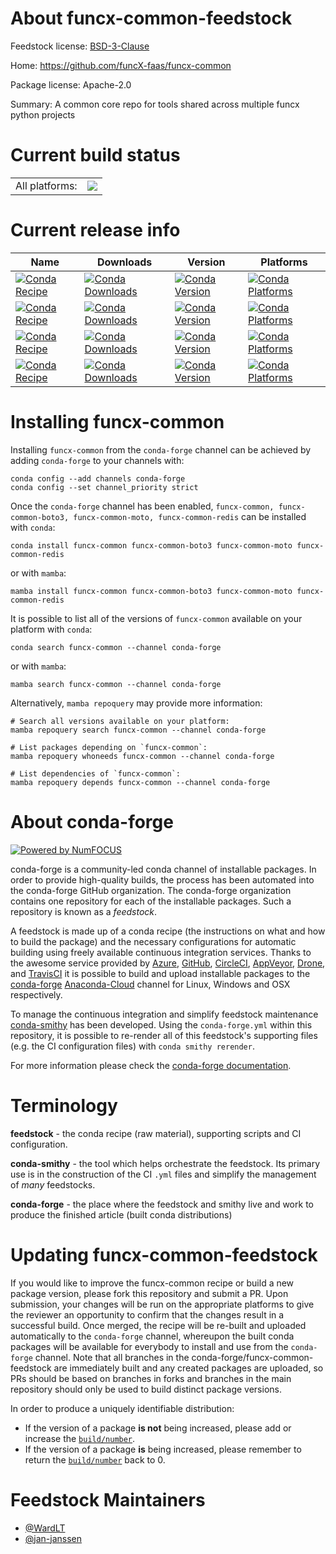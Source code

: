 About funcx-common-feedstock
============================

Feedstock license: [BSD-3-Clause](https://github.com/conda-forge/funcx-common-feedstock/blob/main/LICENSE.txt)

Home: https://github.com/funcX-faas/funcx-common

Package license: Apache-2.0

Summary: A common core repo for tools shared across multiple funcx python projects

Current build status
====================


<table><tr><td>All platforms:</td>
    <td>
      <a href="https://dev.azure.com/conda-forge/feedstock-builds/_build/latest?definitionId=17054&branchName=main">
        <img src="https://dev.azure.com/conda-forge/feedstock-builds/_apis/build/status/funcx-common-feedstock?branchName=main">
      </a>
    </td>
  </tr>
</table>

Current release info
====================

| Name | Downloads | Version | Platforms |
| --- | --- | --- | --- |
| [![Conda Recipe](https://img.shields.io/badge/recipe-funcx--common-green.svg)](https://anaconda.org/conda-forge/funcx-common) | [![Conda Downloads](https://img.shields.io/conda/dn/conda-forge/funcx-common.svg)](https://anaconda.org/conda-forge/funcx-common) | [![Conda Version](https://img.shields.io/conda/vn/conda-forge/funcx-common.svg)](https://anaconda.org/conda-forge/funcx-common) | [![Conda Platforms](https://img.shields.io/conda/pn/conda-forge/funcx-common.svg)](https://anaconda.org/conda-forge/funcx-common) |
| [![Conda Recipe](https://img.shields.io/badge/recipe-funcx--common--boto3-green.svg)](https://anaconda.org/conda-forge/funcx-common-boto3) | [![Conda Downloads](https://img.shields.io/conda/dn/conda-forge/funcx-common-boto3.svg)](https://anaconda.org/conda-forge/funcx-common-boto3) | [![Conda Version](https://img.shields.io/conda/vn/conda-forge/funcx-common-boto3.svg)](https://anaconda.org/conda-forge/funcx-common-boto3) | [![Conda Platforms](https://img.shields.io/conda/pn/conda-forge/funcx-common-boto3.svg)](https://anaconda.org/conda-forge/funcx-common-boto3) |
| [![Conda Recipe](https://img.shields.io/badge/recipe-funcx--common--moto-green.svg)](https://anaconda.org/conda-forge/funcx-common-moto) | [![Conda Downloads](https://img.shields.io/conda/dn/conda-forge/funcx-common-moto.svg)](https://anaconda.org/conda-forge/funcx-common-moto) | [![Conda Version](https://img.shields.io/conda/vn/conda-forge/funcx-common-moto.svg)](https://anaconda.org/conda-forge/funcx-common-moto) | [![Conda Platforms](https://img.shields.io/conda/pn/conda-forge/funcx-common-moto.svg)](https://anaconda.org/conda-forge/funcx-common-moto) |
| [![Conda Recipe](https://img.shields.io/badge/recipe-funcx--common--redis-green.svg)](https://anaconda.org/conda-forge/funcx-common-redis) | [![Conda Downloads](https://img.shields.io/conda/dn/conda-forge/funcx-common-redis.svg)](https://anaconda.org/conda-forge/funcx-common-redis) | [![Conda Version](https://img.shields.io/conda/vn/conda-forge/funcx-common-redis.svg)](https://anaconda.org/conda-forge/funcx-common-redis) | [![Conda Platforms](https://img.shields.io/conda/pn/conda-forge/funcx-common-redis.svg)](https://anaconda.org/conda-forge/funcx-common-redis) |

Installing funcx-common
=======================

Installing `funcx-common` from the `conda-forge` channel can be achieved by adding `conda-forge` to your channels with:

```
conda config --add channels conda-forge
conda config --set channel_priority strict
```

Once the `conda-forge` channel has been enabled, `funcx-common, funcx-common-boto3, funcx-common-moto, funcx-common-redis` can be installed with `conda`:

```
conda install funcx-common funcx-common-boto3 funcx-common-moto funcx-common-redis
```

or with `mamba`:

```
mamba install funcx-common funcx-common-boto3 funcx-common-moto funcx-common-redis
```

It is possible to list all of the versions of `funcx-common` available on your platform with `conda`:

```
conda search funcx-common --channel conda-forge
```

or with `mamba`:

```
mamba search funcx-common --channel conda-forge
```

Alternatively, `mamba repoquery` may provide more information:

```
# Search all versions available on your platform:
mamba repoquery search funcx-common --channel conda-forge

# List packages depending on `funcx-common`:
mamba repoquery whoneeds funcx-common --channel conda-forge

# List dependencies of `funcx-common`:
mamba repoquery depends funcx-common --channel conda-forge
```


About conda-forge
=================

[![Powered by
NumFOCUS](https://img.shields.io/badge/powered%20by-NumFOCUS-orange.svg?style=flat&colorA=E1523D&colorB=007D8A)](https://numfocus.org)

conda-forge is a community-led conda channel of installable packages.
In order to provide high-quality builds, the process has been automated into the
conda-forge GitHub organization. The conda-forge organization contains one repository
for each of the installable packages. Such a repository is known as a *feedstock*.

A feedstock is made up of a conda recipe (the instructions on what and how to build
the package) and the necessary configurations for automatic building using freely
available continuous integration services. Thanks to the awesome service provided by
[Azure](https://azure.microsoft.com/en-us/services/devops/), [GitHub](https://github.com/),
[CircleCI](https://circleci.com/), [AppVeyor](https://www.appveyor.com/),
[Drone](https://cloud.drone.io/welcome), and [TravisCI](https://travis-ci.com/)
it is possible to build and upload installable packages to the
[conda-forge](https://anaconda.org/conda-forge) [Anaconda-Cloud](https://anaconda.org/)
channel for Linux, Windows and OSX respectively.

To manage the continuous integration and simplify feedstock maintenance
[conda-smithy](https://github.com/conda-forge/conda-smithy) has been developed.
Using the ``conda-forge.yml`` within this repository, it is possible to re-render all of
this feedstock's supporting files (e.g. the CI configuration files) with ``conda smithy rerender``.

For more information please check the [conda-forge documentation](https://conda-forge.org/docs/).

Terminology
===========

**feedstock** - the conda recipe (raw material), supporting scripts and CI configuration.

**conda-smithy** - the tool which helps orchestrate the feedstock.
                   Its primary use is in the construction of the CI ``.yml`` files
                   and simplify the management of *many* feedstocks.

**conda-forge** - the place where the feedstock and smithy live and work to
                  produce the finished article (built conda distributions)


Updating funcx-common-feedstock
===============================

If you would like to improve the funcx-common recipe or build a new
package version, please fork this repository and submit a PR. Upon submission,
your changes will be run on the appropriate platforms to give the reviewer an
opportunity to confirm that the changes result in a successful build. Once
merged, the recipe will be re-built and uploaded automatically to the
`conda-forge` channel, whereupon the built conda packages will be available for
everybody to install and use from the `conda-forge` channel.
Note that all branches in the conda-forge/funcx-common-feedstock are
immediately built and any created packages are uploaded, so PRs should be based
on branches in forks and branches in the main repository should only be used to
build distinct package versions.

In order to produce a uniquely identifiable distribution:
 * If the version of a package **is not** being increased, please add or increase
   the [``build/number``](https://docs.conda.io/projects/conda-build/en/latest/resources/define-metadata.html#build-number-and-string).
 * If the version of a package **is** being increased, please remember to return
   the [``build/number``](https://docs.conda.io/projects/conda-build/en/latest/resources/define-metadata.html#build-number-and-string)
   back to 0.

Feedstock Maintainers
=====================

* [@WardLT](https://github.com/WardLT/)
* [@jan-janssen](https://github.com/jan-janssen/)

